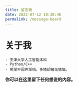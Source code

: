 ```yaml
---
title: 留言板
date: 2022-07-12 10:38:46
permalink: /message-board
---
```

# 关于我
    - 天津大学人工智能本科 
    - Python/C++ 
    - 笑渐不闻声渐悄。多情却被无情恼。


**你可以在这里留下任何想说的内容。**

